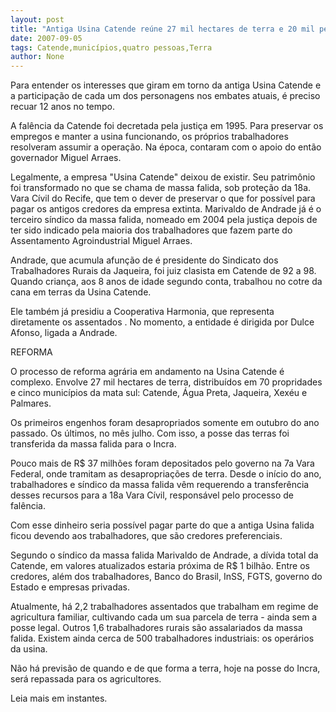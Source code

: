 ```yaml
---
layout: post
title: "Antiga Usina Catende reúne 27 mil hectares de terra e 20 mil pessoas distribuídas em 5 municípios "
date: 2007-09-05
tags: Catende,municípios,quatro pessoas,Terra
author: None
---
```

Para entender os interesses que giram em torno da antiga Usina Catende e a participa&ccedil;&atilde;o de cada um dos personagens nos embates atuais, &eacute; preciso recuar 12 anos no tempo. 

A fal&ecirc;ncia da Catende foi decretada pela justi&ccedil;a em 1995. Para preservar os empregos e manter a usina funcionando, os pr&oacute;prios trabalhadores resolveram assumir a opera&ccedil;&atilde;o. Na &eacute;poca, contaram com o apoio do ent&atilde;o governador Miguel Arraes. 

Legalmente, a empresa &quot;Usina Catende&quot; deixou de existir. Seu patrim&ocirc;nio foi transformado no que se chama de massa falida, sob prote&ccedil;&atilde;o da 18a. Vara C&iacute;vil do Recife, que tem o dever de preservar o que for poss&iacute;vel para pagar os antigos credores da empresa extinta.
Marivaldo de Andrade j&aacute; &eacute; o terceiro s&iacute;ndico da massa falida, nomeado em 2004 pela justi&ccedil;a depois de ter sido indicado pela maioria dos trabalhadores que fazem parte do Assentamento Agroindustrial Miguel Arraes. 

Andrade, que acumula afun&ccedil;&atilde;o de &eacute; presidente do Sindicato dos Trabalhadores Rurais da Jaqueira, foi juiz clasista em Catende de 92 a 98. Quando crian&ccedil;a, aos 8 anos de idade segundo conta, trabalhou no cotre da cana em terras da Usina Catende. 

Ele tamb&eacute;m j&aacute; presidiu a Cooperativa Harmonia, que representa diretamente os assentados . No momento, a entidade &eacute; dirigida por Dulce Afonso, ligada a Andrade. 

REFORMA 

O processo de reforma agr&aacute;ria em andamento na Usina Catende &eacute; complexo. Envolve 27 mil hectares de terra, distribu&iacute;dos em 70 propridades e cinco munic&iacute;pios da mata sul: Catende, &Aacute;gua Preta, Jaqueira, Xex&eacute;u e Palmares. 

Os primeiros engenhos foram desapropriados somente em outubro do ano passado. Os &uacute;ltimos, no m&ecirc;s julho. Com isso, a posse das terras foi transferida da massa falida para o Incra. 

Pouco mais de R$ 37 milh&otilde;es foram depositados pelo governo na 7a Vara Federal, onde tramitam as desapropria&ccedil;&otilde;es de terra. Desde o in&iacute;cio do ano, trabalhadores e s&iacute;ndico da massa falida v&ecirc;m requerendo a transfer&ecirc;ncia desses recursos para a 18a Vara C&iacute;vil, respons&aacute;vel pelo processo de fal&ecirc;ncia. 

Com esse dinheiro seria poss&iacute;vel pagar parte do que a antiga Usina falida ficou devendo aos trabalhadores, que s&atilde;o credores preferenciais. 

Segundo o s&iacute;ndico da massa falida Marivaldo de Andrade, a d&iacute;vida total da Catende, em valores atualizados estaria pr&oacute;xima de R$ 1 bilh&atilde;o. Entre os credores, al&eacute;m dos trabalhadores, Banco do Brasil, InSS, FGTS, governo do Estado e empresas privadas. 

Atualmente, h&aacute; 2,2 trabalhadores assentados que trabalham em regime de agricultura familiar, cultivando cada um sua parcela de terra - ainda sem a posse legal. Outros 1,6 trabalhadores rurais s&atilde;o assalariados da massa falida. Existem ainda cerca de 500 trabalhadores industriais: os oper&aacute;rios da usina. 

N&atilde;o h&aacute; previs&atilde;o de quando e de que forma a terra, hoje na posse do Incra, ser&aacute; repassada para os agricultores. 

Leia mais em instantes.  